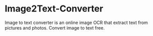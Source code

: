 # Image2Text-Converter
Image to text converter is an online image OCR that extract text from pictures and photos. Convert image to text free.
